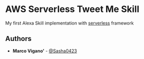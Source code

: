 <!--
title: AWS Serverless Tweet Me Skill example in NodeJS
description: My first Alexa Skill
layout: Doc
## Authors
Marco Vigan?
-->
# AWS Serverless Tweet Me Skill
My first Alexa Skill implementation with [serverless](http://serverless.com/) framework
## Authors
* **Marco Vigano'** - [@Sasha0423](https://twitter.com/Sasha0423)
